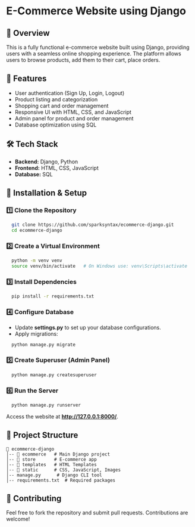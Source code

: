 # E-Commerce Website using Django

## 📌 Overview
This is a fully functional e-commerce website built using Django, providing users with a seamless online shopping experience. The platform allows users to browse products, add them to their cart, place orders.

## 🚀 Features
- User authentication (Sign Up, Login, Logout)
- Product listing and categorization
- Shopping cart and order management
- Responsive UI with HTML, CSS, and JavaScript
- Admin panel for product and order management
- Database optimization using SQL

## 🛠️ Tech Stack
- **Backend:** Django, Python
- **Frontend:** HTML, CSS, JavaScript
- **Database:** SQL

## 🔧 Installation & Setup
### 1️⃣ Clone the Repository
```bash
  git clone https://github.com/sparksyntax/ecommerce-django.git
  cd ecommerce-django
```

### 2️⃣ Create a Virtual Environment
```bash
  python -m venv venv
  source venv/bin/activate   # On Windows use: venv\Scripts\activate
```

### 3️⃣ Install Dependencies
```bash
  pip install -r requirements.txt
```

### 4️⃣ Configure Database
- Update **settings.py** to set up your database configurations.
- Apply migrations:
```bash
  python manage.py migrate
```

### 5️⃣ Create Superuser (Admin Panel)
```bash
  python manage.py createsuperuser
```

### 6️⃣ Run the Server
```bash
  python manage.py runserver
```
Access the website at **http://127.0.0.1:8000/**.

## 🎯 Project Structure
```
📂 ecommerce-django
│-- 📂 ecommerce   # Main Django project
│-- 📂 store       # E-commerce app
│-- 📂 templates   # HTML Templates
│-- 📂 static      # CSS, JavaScript, Images
│-- manage.py      # Django CLI tool
│-- requirements.txt  # Required packages
```

## 🎉 Contributing
Feel free to fork the repository and submit pull requests. Contributions are welcome!
